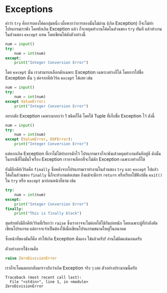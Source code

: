 # Exceptions
คำว่า `try` คือการลองโค้ดกลุ่มหนึ่ง เผื่อหากว่าการลองนั้นไม่ผ่าน (เกิด Exception) ก็จะไม่ทำโปรแกรมเราพัง โดยหักเกิด Exception แล้ว ก็จะหยุดทำงานโค้ดในส่วนของ `try` ทันที แล้วทำงานในส่วนของ `except` แทน โดยเขียนได้ดังตัวอย่างนี้

```python
num = input()
try:
    num = int(num)
except:
    print("Integer Conversion Error")
```

โดย `except` นั้น เราสามารถเลือกดักเฉพาะ Exception เฉพาะอย่างก็ได้ โดยการใส่ชื่อ Exception นั้น ๆ ต่อจากคีย์เวิร์ด `except` ได้เลย เช่น

```python
num = input()
try:
    num = int(num)
except ValueError:
    print("Integer Conversion Error")
```

อยากดัก Exception เฉพาะมากกว่า 1 ชนิดก็ได้ โดยใช้ Tuple ที่เก็บชื่อ Exception ไว้ ดังนี้

```python
num = input()
try:
    num = int(num)
except (ValueError, EOFError):
    print("Integer Conversion Error")
```

แต่หากเกิด Exception ที่เราไม่ได้ทำการดักไว้ โปรแกรมเราก็จะพังแล้วหยุดทำงานทันทีอยู่ดี ดังนั้นในกรณีที่ไม่มั่นใจเรื่อง Exception เราอาจเลือกที่จะไม่ดัก Exception เฉพาะอย่างก็ได้

ยังมีอีกคีย์เวิร์ดคือ `finally` ซึ่งหลังจากโปรแกรมเราทำงานในส่วนของ `try` และ `except` ไปแล้ว โค้ดในส่วนของ `finally` นี้ก็จะทำงานต่อเสมอ ถึงแม้จะมีการ `return` หรือเรียกใช้ฟังก์ชัน `exit()` ใน `try` หรือ `except` มาก่อนหน้าก็ตาม เช่น

```python
try:
    num = int(num)
except:
    print("Integer Conversion Error")
finally:
    print("This is finally block")
```

สุดท้ายยังมีอีกคีย์เวิร์ดที่เรียกว่า `raise` ซึ่งเราอาจจะไม่ค่อยได้ใช้กันบ่อยนัก โดยเฉพาะผู้ที่กำลังหัดเขียนโปรแกรม แต่อาจจะจำเป็นต้องใช้เมื่อเขียนโปรแกรมขนาดใหญ่ในอนาคต

ซึ่งหน้าที่ของมันก็คือ ทำให้เกิด Exception นั่นเอง ใช่แล้วครับ! อ่านไม่ผิดแน่นอนครับ

ตัวอย่างการใช้งานคือ

```python
raise ZeroDivisionError
```

เราก็จะโดนตอบกลับมาราวกับว่าเกิด Exception จริง ๆ เลย ตัวอย่างประมาณนี้ครับ

```
Traceback (most recent call last):
  File "<stdin>", line 1, in <module>
ZeroDivisionError
```
